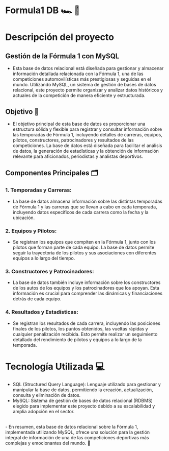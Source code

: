 # Formula1 DB 🏎️ 🧩

# Descripción del proyecto

## Gestión de la Fórmula 1 con MySQL
- Esta base de datos relacional está diseñada para gestionar y almacenar información detallada relacionada con la Fórmula 1, una de las competiciones automovilísticas más prestigiosas y seguidas en el mundo. Utilizando MySQL, un sistema de gestión de bases de datos relacional, este proyecto permite organizar y analizar datos históricos y actuales de la competición de manera eficiente y estructurada.

## Objetivo 🎯
- El objetivo principal de esta base de datos es proporcionar una estructura sólida y flexible para registrar y consultar información sobre las temporadas de Fórmula 1, incluyendo detalles de carreras, equipos, pilotos, constructores, patrocinadores y resultados de las competiciones. La base de datos está diseñada para facilitar el análisis de datos, la generación de estadísticas y la obtención de información relevante para aficionados, periodistas y analistas deportivos.

## Componentes Principales 🗂️
### 1. Temporadas y Carreras:
- La base de datos almacena información sobre las distintas temporadas de Fórmula 1 y las carreras que se llevan a cabo en cada temporada, incluyendo datos específicos de cada carrera como la fecha y la ubicación.

### 2. Equipos y Pilotos: 
- Se registran los equipos que compiten en la Fórmula 1, junto con los pilotos que forman parte de cada equipo. La base de datos permite seguir la trayectoria de los pilotos y sus asociaciones con diferentes equipos a lo largo del tiempo.

### 3. Constructores y Patrocinadores: 
- La base de datos también incluye información sobre los constructores de los autos de los equipos y los patrocinadores que los apoyan. Esta información es crucial para comprender las dinámicas y financiaciones detrás de cada equipo.

### 4. Resultados y Estadísticas: 
- Se registran los resultados de cada carrera, incluyendo las posiciones finales de los pilotos, los puntos obtenidos, las vueltas rápidas y cualquier penalización recibida. Esto permite realizar un seguimiento detallado del rendimiento de pilotos y equipos a lo largo de la temporada.


# Tecnología Utilizada 💻
- SQL (Structured Query Language): Lenguaje utilizado para gestionar y manipular la base de datos, permitiendo la creación, actualización, consulta y eliminación de datos.
- MySQL: Sistema de gestión de bases de datos relacional (RDBMS) elegido para implementar este proyecto debido a su escalabilidad y amplia adopción en el sector.

<br>
- En resumen, esta base de datos relacional sobre la Fórmula 1, implementada utilizando MySQL, ofrece una solución para la gestión integral de información de una de las competiciones deportivas más complejas y emocionantes del mundo. 🏁
